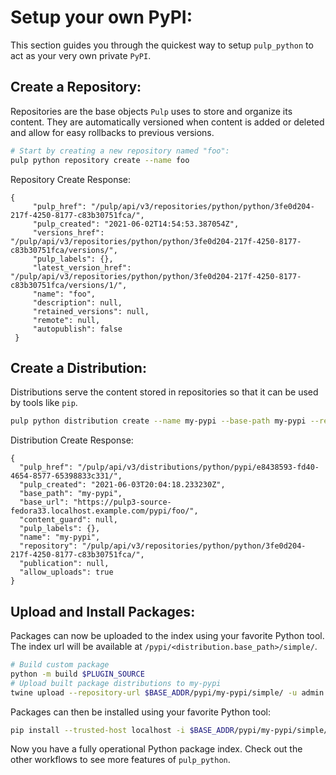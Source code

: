 # Setup your own PyPI:

This section guides you through the quickest way to setup `pulp_python` to act as your very own
private `PyPI`.

## Create a Repository:

Repositories are the base objects `Pulp` uses to store and organize its content. They are automatically
versioned when content is added or deleted and allow for easy rollbacks to previous versions.

```bash
# Start by creating a new repository named "foo":
pulp python repository create --name foo
```

Repository Create Response:

```
{
     "pulp_href": "/pulp/api/v3/repositories/python/python/3fe0d204-217f-4250-8177-c83b30751fca/",
     "pulp_created": "2021-06-02T14:54:53.387054Z",
     "versions_href": "/pulp/api/v3/repositories/python/python/3fe0d204-217f-4250-8177-c83b30751fca/versions/",
     "pulp_labels": {},
     "latest_version_href": "/pulp/api/v3/repositories/python/python/3fe0d204-217f-4250-8177-c83b30751fca/versions/1/",
     "name": "foo",
     "description": null,
     "retained_versions": null,
     "remote": null,
     "autopublish": false
 }
```

## Create a Distribution:

Distributions serve the content stored in repositories so that it can be used by tools like `pip`.

```bash
pulp python distribution create --name my-pypi --base-path my-pypi --repository foo
```

Distribution Create Response:

```
{
  "pulp_href": "/pulp/api/v3/distributions/python/pypi/e8438593-fd40-4654-8577-65398833c331/",
  "pulp_created": "2021-06-03T20:04:18.233230Z",
  "base_path": "my-pypi",
  "base_url": "https://pulp3-source-fedora33.localhost.example.com/pypi/foo/",
  "content_guard": null,
  "pulp_labels": {},
  "name": "my-pypi",
  "repository": "/pulp/api/v3/repositories/python/python/3fe0d204-217f-4250-8177-c83b30751fca/",
  "publication": null,
  "allow_uploads": true
}
```

## Upload and Install Packages:

Packages can now be uploaded to the index using your favorite Python tool. The index url will be available
at `/pypi/<distribution.base_path>/simple/`.

```bash
# Build custom package
python -m build $PLUGIN_SOURCE
# Upload built package distributions to my-pypi
twine upload --repository-url $BASE_ADDR/pypi/my-pypi/simple/ -u admin -p password "$PLUGIN_SOURCE"dist/*
```

Packages can then be installed using your favorite Python tool:

```bash
pip install --trusted-host localhost -i $BASE_ADDR/pypi/my-pypi/simple/ shelf-reader
```

Now you have a fully operational Python package index. Check out the other workflows to see more features of
`pulp_python`.
